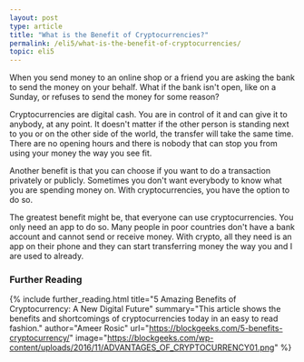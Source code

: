 ```yaml
---
layout: post
type: article
title: "What is the Benefit of Cryptocurrencies?"
permalink: /eli5/what-is-the-benefit-of-cryptocurrencies/
topic: eli5
---
```


When you send money to an online shop or a friend you are asking the bank to send the money on your behalf. What if the bank isn't open, like on a Sunday, or refuses to send the money for some reason?

Cryptocurrencies are digital cash. You are in control of it and can give it to anybody, at any point. It doesn't matter if the other person is standing next to you or on the other side of the world, the transfer will take the same time. There are no opening hours and there is nobody that can stop you from using your money the way you see fit.

Another benefit is that you can choose if you want to do a transaction privately or publicly. Sometimes you don't want everybody to know what you are spending money on. With cryptocurrencies, you have the option to do so.

The greatest benefit might be, that everyone can use cryptocurrencies. You only need an app to do so. Many people in poor countries don't have a bank account and cannot send or receive money. With crypto, all they need is an app on their phone and they can start transferring money the way you and I are used to already.

### Further Reading

{%
  include further_reading.html 
  title="5 Amazing Benefits of Cryptocurrency: A New Digital Future" 
  summary="This article shows the benefits and shortcomings of cryptocurrencies today in an easy to read fashion." 
  author="Ameer Rosic" 
  url="https://blockgeeks.com/5-benefits-cryptocurrency/" 
  image="https://blockgeeks.com/wp-content/uploads/2016/11/ADVANTAGES_OF_CRYPTOCURRENCY01.png"
%}
